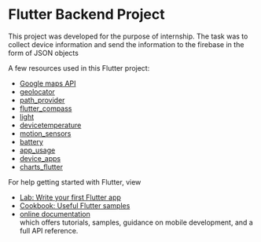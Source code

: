 # Flutter Backend Project

This project was developed for the purpose of internship.
The task was to collect device information and send the information to the firebase in the form of JSON objects

A few resources used in this Flutter project:

- [Google maps API](https://developers.google.com/maps)
- [geolocator](https://pub.dev/packages/geolocator)
- [path_provider](https://pub.dev/packages/path_provider)
- [flutter_compass](https://pub.dev/packages/flutter_compass)
- [light](https://pub.dev/packages/light)
- [devicetemperature](https://pub.dev/packages/devicetemperature)
- [motion_sensors](https://pub.dev/packages/motion_sensors)
- [battery](https://pub.dev/packages/battery)
- [app_usage](https://pub.dev/packages/app_usage)
- [device_apps](https://pub.dev/packages/device_apps)
- [charts_flutter](https://pub.dev/packages?q=charts_flutter)



For help getting started with Flutter, view 
- [Lab: Write your first Flutter app](https://flutter.dev/docs/get-started/codelab)
- [Cookbook: Useful Flutter samples](https://flutter.dev/docs/cookbook)
- [online documentation](https://flutter.dev/docs)<br>
which offers tutorials, samples, guidance on mobile development, and a full API reference.
